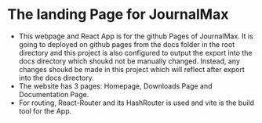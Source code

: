 # The landing Page for JournalMax
- This webpage and React App is for the github Pages of JournalMax. It is going to deployed on github pages from the docs folder in the root directory and this project is also configured to output the export into the docs directory which shoukd not be manually changed. Instead, any changes shoukd be made in this project which will reflect after export into the docs directory.
- The website has 3 pages: Homepage, Downloads Page and Documentation Page. 
- For routing, React-Router and its HashRouter is used and vite is the build tool for the App.